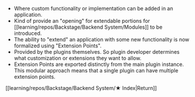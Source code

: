 - Where custom functionality or implementation can be added in an application.
- Kind of provide an "opening" for extendable portions for [[learning/repos/Backstage/Backend System/Modules]] to be introduced.
- The ability to "extend" an application with some new functionality is now formalized using "Extension Points".
- Provided by the plugins themselves. So plugin developer determines what customization or extensions they want to allow.
- Extension Points are exported distinctly from the main plugin instance. This modular approach means that a single plugin can have multiple extension points.

[[learning/repos/Backstage/Backend System/★ Index|Return]]